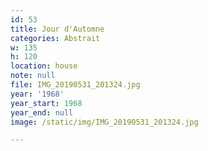 ```yaml
---
id: 53
title: Jour d'Automne
categories: Abstrait
w: 135
h: 120
location: house
note: null
file: IMG_20190531_201324.jpg
year: '1968'
year_start: 1968
year_end: null
image: /static/img/IMG_20190531_201324.jpg

---
```

